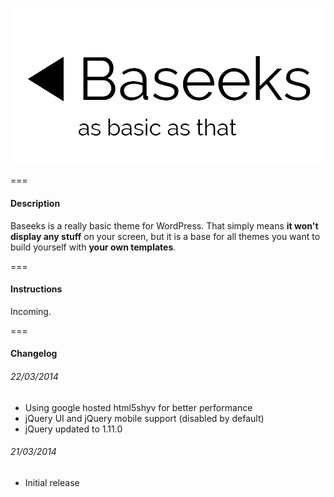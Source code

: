 ![alt text](https://raw.githubusercontent.com/KeitIG/Baseeks/master/screenshot.png "Baseeks Logo")

===

#### Description

Baseeks is a really basic theme for WordPress. That simply means **it won't display any stuff** on your screen, but it is a base for all themes you want to build yourself with **your own templates**.

===

#### Instructions

Incoming.

===

#### Changelog

###### 22/03/2014

* Using google hosted html5shyv for better performance
* jQuery UI and jQuery mobile support (disabled by default)
* jQuery updated to 1.11.0

###### 21/03/2014

* Initial release
